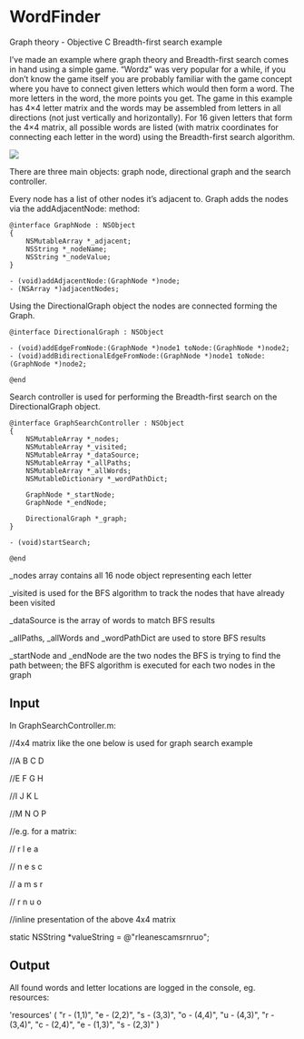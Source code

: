 WordFinder
==========

Graph theory - Objective C Breadth-first search example

I’ve made an example where graph theory and Breadth-first search comes in hand using a simple game. “Wordz” was very popular for a while, if you don’t know the game itself you are probably familiar with the game concept where you have to connect given letters which would then form a word. The more letters in the word, the more points you get. The game in this example has 4×4 letter matrix and the words may be assembled from letters in all directions (not just vertically and horizontally). For 16 given letters that form the 4×4 matrix, all possible words are listed (with matrix coordinates for connecting each letter in the word) using the Breadth-first search algorithm.

[![](http://a4.mzstatic.com/us/r30/Purple/v4/f5/a2/78/f5a27824-9200-d2e2-c1bb-bd1ff4dc5e02/screen568x568.jpeg)](http://a4.mzstatic.com/us/r30/Purple/v4/f5/a2/78/f5a27824-9200-d2e2-c1bb-bd1ff4dc5e02/screen568x568.jpeg)

There are three main objects: graph node, directional graph and the search controller.

Every node has a list of other nodes it’s adjacent to. Graph adds the nodes via the addAdjacentNode: method:


    @interface GraphNode : NSObject
    {
	    NSMutableArray *_adjacent;
	    NSString *_nodeName;
    	NSString *_nodeValue;
    }

    - (void)addAdjacentNode:(GraphNode *)node;
    - (NSArray *)adjacentNodes;
    
Using the DirectionalGraph object the nodes are connected forming the Graph.

    @interface DirectionalGraph : NSObject

    - (void)addEdgeFromNode:(GraphNode *)node1 toNode:(GraphNode *)node2;
    - (void)addBidirectionalEdgeFromNode:(GraphNode *)node1 toNode:(GraphNode *)node2;

    @end
    
Search controller is used for performing the Breadth-first search on the DirectionalGraph object.

    @interface GraphSearchController : NSObject
    {
    	NSMutableArray *_nodes;
	    NSMutableArray *_visited;
    	NSMutableArray *_dataSource;
	    NSMutableArray *_allPaths;
	    NSMutableArray *_allWords;
    	NSMutableDictionary *_wordPathDict;

	    GraphNode *_startNode;
    	GraphNode *_endNode;

	    DirectionalGraph *_graph;
    }

    - (void)startSearch;

    @end
    
_nodes array contains all 16 node object representing each letter

_visited is used for the BFS algorithm to track the nodes that have already been visited

_dataSource is the array of words to match BFS results

_allPaths, _allWords and _wordPathDict are used to store BFS results

_startNode and _endNode are the two nodes the BFS is trying to find the path between; the BFS algorithm is executed for each two nodes in the graph

Input
-----

In GraphSearchController.m:

//4x4 matrix like the one below is used for graph search example

//A B C D

//E F G H

//I J K L

//M N O P


//e.g. for a matrix:

//    r l e a

//    n e s c

//    a m s r

//    r n u o

//inline presentation of the above 4x4 matrix

static NSString *valueString = @"rleanescamsrnruo";

Output
------

All found words and letter locations are logged in the console, eg. resources:

'resources'
(
    "r - (1,1)",
    "e - (2,2)",
    "s - (3,3)",
    "o - (4,4)",
    "u - (4,3)",
    "r - (3,4)",
    "c - (2,4)",
    "e - (1,3)",
    "s - (2,3)"
)
